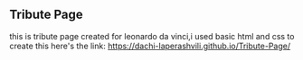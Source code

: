 ## Tribute Page
this is tribute page created for leonardo da vinci,i used basic html and css to create this 
here's the link: https://dachi-laperashvili.github.io/Tribute-Page/
